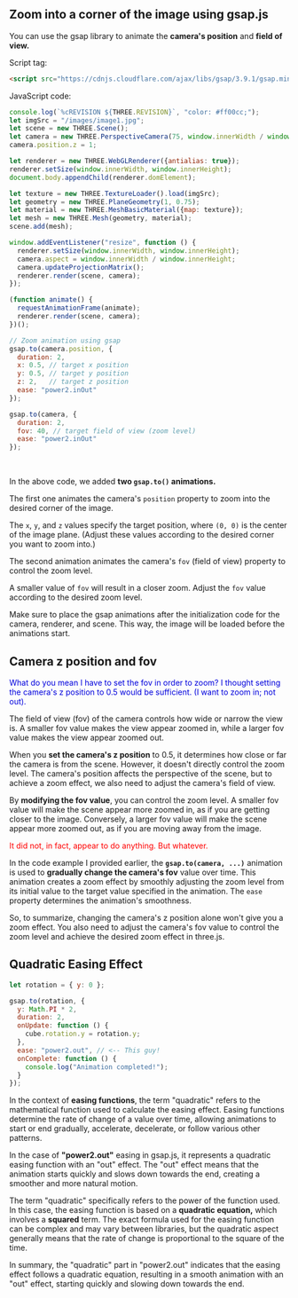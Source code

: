 ## Zoom into a corner of the image using gsap.js

You can use the gsap library to animate the **camera's position** and **field of view.**

Script tag:

```html
<script src="https://cdnjs.cloudflare.com/ajax/libs/gsap/3.9.1/gsap.min.js"></script>
```

JavaScript code:

```js
console.log(`%cREVISION ${THREE.REVISION}`, "color: #ff00cc;");
let imgSrc = "/images/image1.jpg";
let scene = new THREE.Scene();
let camera = new THREE.PerspectiveCamera(75, window.innerWidth / window.innerHeight, 0.1, 1000);
camera.position.z = 1;

let renderer = new THREE.WebGLRenderer({antialias: true});
renderer.setSize(window.innerWidth, window.innerHeight);
document.body.appendChild(renderer.domElement);

let texture = new THREE.TextureLoader().load(imgSrc);
let geometry = new THREE.PlaneGeometry(1, 0.75);
let material = new THREE.MeshBasicMaterial({map: texture});
let mesh = new THREE.Mesh(geometry, material);
scene.add(mesh);

window.addEventListener("resize", function () {
  renderer.setSize(window.innerWidth, window.innerHeight);
  camera.aspect = window.innerWidth / window.innerHeight;
  camera.updateProjectionMatrix();
  renderer.render(scene, camera);
});

(function animate() {
  requestAnimationFrame(animate);
  renderer.render(scene, camera);
})();

// Zoom animation using gsap
gsap.to(camera.position, {
  duration: 2,
  x: 0.5, // target x position
  y: 0.5, // target y position
  z: 2,   // target z position
  ease: "power2.inOut"
});

gsap.to(camera, {
  duration: 2,
  fov: 40, // target field of view (zoom level)
  ease: "power2.inOut"
});
```

<br>

In the above code, we added **two `gsap.to()` animations.**

The first one animates the camera's `position` property to zoom into the desired corner of the image.

The `x`, `y`, and `z` values specify the target position, where `(0, 0)` is the center of the image plane. (Adjust these values according to the desired corner you want to zoom into.)

The second animation animates the camera's `fov` (field of view) property to control the zoom level.

A smaller value of `fov` will result in a closer zoom. Adjust the `fov` value according to the desired zoom level.

Make sure to place the gsap animations after the initialization code for the camera, renderer, and scene. This way, the image will be loaded before the animations start.

## Camera z position and fov

<span style="color:#0000dd;">What do you mean I have to set the fov in order to zoom?  I thought setting the camera's z position to 0.5 would be sufficient.  (I want to zoom in; not out).</span>

The field of view (fov) of the camera controls how wide or narrow the view is. A smaller fov value makes the view appear zoomed in, while a larger fov value makes the view appear zoomed out.

When you **set the camera's z position** to 0.5, it determines how close or far the camera is from the scene. However, it doesn't directly control the zoom level. The camera's position affects the perspective of the scene, but to achieve a zoom effect, we also need to adjust the camera's field of view.

By **modifying the fov value**, you can control the zoom level. A smaller fov value will make the scene appear more zoomed in, as if you are getting closer to the image. Conversely, a larger fov value will make the scene appear more zoomed out, as if you are moving away from the image.

<span style="color:red;">It did not, in fact, appear to do anything.  But whatever.</span>

In the code example I provided earlier, the **`gsap.to(camera, ...)`** animation is used to **gradually change the camera's fov** value over time. This animation creates a zoom effect by smoothly adjusting the zoom level from its initial value to the target value specified in the animation. The `ease` property determines the animation's smoothness.

So, to summarize, changing the camera's z position alone won't give you a zoom effect. You also need to adjust the camera's fov value to control the zoom level and achieve the desired zoom effect in three.js.

## Quadratic Easing Effect

```js
let rotation = { y: 0 };

gsap.to(rotation, {
  y: Math.PI * 2,
  duration: 2,
  onUpdate: function () {
    cube.rotation.y = rotation.y;
  },
  ease: "power2.out", // <-- This guy!
  onComplete: function () {
    console.log("Animation completed!");
  }
});
```

In the context of **easing functions**, the term "quadratic" refers to the mathematical function used to calculate the easing effect. Easing functions determine the rate of change of a value over time, allowing animations to start or end gradually, accelerate, decelerate, or follow various other patterns.

In the case of **"power2.out"** easing in gsap.js, it represents a quadratic easing function with an "out" effect. The "out" effect means that the animation starts quickly and slows down towards the end, creating a smoother and more natural motion.

The term "quadratic" specifically refers to the power of the function used. In this case, the easing function is based on a **quadratic equation,** which involves a **squared** term. The exact formula used for the easing function can be complex and may vary between libraries, but the quadratic aspect generally means that the rate of change is proportional to the square of the time.

In summary, the "quadratic" part in "power2.out" indicates that the easing effect follows a quadratic equation, resulting in a smooth animation with an "out" effect, starting quickly and slowing down towards the end.

<br>
